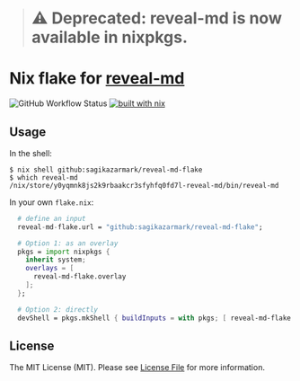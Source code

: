 > # ⚠️ Deprecated: reveal-md is now available in nixpkgs.

# Nix flake for [reveal-md](https://github.com/webpro/reveal-md)

![GitHub Workflow Status](https://img.shields.io/github/workflow/status/sagikazarmark/reveal-md-flake/CI?style=flat-square)
[![built with nix](https://img.shields.io/badge/builtwith-nix-7d81f7?style=flat-square)](https://builtwithnix.org)


## Usage

In the shell:

```shell
$ nix shell github:sagikazarmark/reveal-md-flake
$ which reveal-md
/nix/store/y0yqmnk8js2k9rbaakcr3sfyhfq0fd7l-reveal-md/bin/reveal-md
```

In your own `flake.nix`:

```nix
  # define an input
  reveal-md-flake.url = "github:sagikazarmark/reveal-md-flake";

  # Option 1: as an overlay
  pkgs = import nixpkgs {
    inherit system;
    overlays = [
      reveal-md-flake.overlay
    ];
  };

  # Option 2: directly
  devShell = pkgs.mkShell { buildInputs = with pkgs; [ reveal-md-flake.defaultPackage."${system}" ]; };
```


## License

The MIT License (MIT). Please see [License File](LICENSE) for more information.
